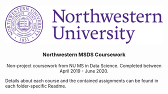 <!-- HEADER -->
![nu logo](./.assets/nu-logo.png)
<br />
<p align="center">
  <h3 align="center">Northwestern MSDS Coursework</h3>
  <p align="center">
     Non-project coursework from NU MS in Data Science. Completed between April 2019 - June 2020.
  
  Details about each course and the contained assignments can be found in each folder-specific Readme.
  </p>
</p>


